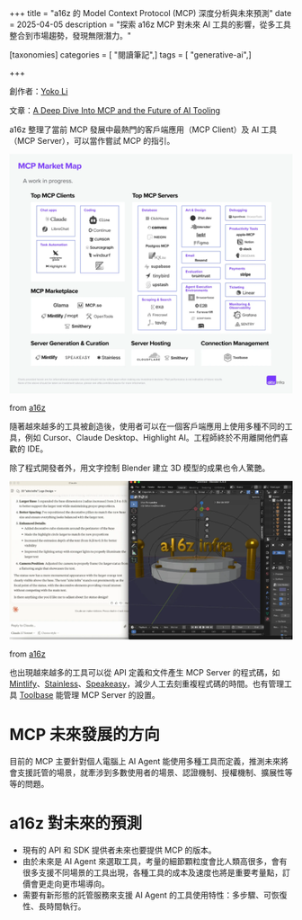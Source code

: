 +++
title = "a16z 的 Model Context Protocol (MCP) 深度分析與未來預測"
date = 2025-04-05
description = "探索 a16z MCP 對未來 AI 工具的影響，從多工具整合到市場趨勢，發現無限潛力。"

[taxonomies]
categories = [ "閱讀筆記",]
tags = [ "generative-ai",]

+++

創作者：[Yoko Li](https://a16z.com/author/yoko-li/)

文章：[A Deep Dive Into MCP and the Future of AI Tooling](https://a16z.com/a-deep-dive-into-mcp-and-the-future-of-ai-tooling/)

a16z 整理了當前 MCP 發展中最熱門的客戶端應用（MCP Client）及 AI 工具（MCP Server），可以當作嘗試 MCP 的指引。

![](mcp-market-map.webp)
<p class="image-caption">from <a href="https://a16z.com/a-deep-dive-into-mcp-and-the-future-of-ai-tooling/">a16z</a></p>

隨著越來越多的工具被創造後，使用者可以在一個客戶端應用上使用多種不同的工具，例如 Cursor、Claude Desktop、Highlight AI。工程師終於不用離開他們喜歡的 IDE。

除了程式開發者外，用文字控制 Blender 建立 3D 模型的成果也令人驚艷。

![](ai-tooling.webp)
<p class="image-caption">from <a href="https://a16z.com/a-deep-dive-into-mcp-and-the-future-of-ai-tooling/">a16z</a></p>

也出現越來越多的工具可以從 API 定義和文件產生 MCP Server 的程式碼，如 [Mintlify](https://mintlify.com/blog/generate-mcp-servers-for-your-docs)、[Stainless](https://www.stainless.com/)、[Speakeasy](https://www.speakeasy.com/)，減少人工去刻重複程式碼的時間。也有管理工具 [Toolbase](https://gettoolbase.ai/) 能管理 MCP Server 的設置。

# MCP 未來發展的方向

目前的 MCP 主要針對個人電腦上 AI Agent 能使用多種工具而定義，推測未來將會支援託管的場景，就牽涉到多數使用者的場景、認證機制、授權機制、擴展性等等的問題。

# a16z 對未來的預測

- 現有的 API 和 SDK 提供者未來也要提供 MCP 的版本。
- 由於未來是 AI Agent 來選取工具，考量的細節顆粒度會比人類高很多，會有很多支援不同場景的工具出現，各種工具的成本及速度也將是重要考量點，訂價會更走向更市場導向。
- 需要有新形態的託管服務來支援 AI Agent 的工具使用特性：多步驟、可恢復性、長時間執行。
